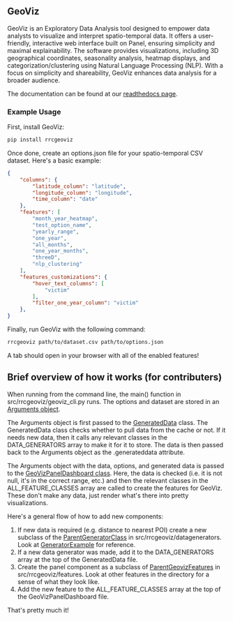 ## GeoViz

GeoViz is an Exploratory Data Analysis tool designed to empower data analysts to visualize and interpret spatio-temporal data. It offers a user-friendly, interactive web interface built on Panel, ensuring simplicity and maximal explainability. The software provides visualizations, including 3D geographical coordinates, seasonality analysis, heatmap displays, and categorization/clustering using Natural Language Processing (NLP). With a focus on simplicity and shareability, GeoViz enhances data analysis for a broader audience.

The documentation can be found at our [readthedocs page](https://rincon-geoviz.readthedocs.io/en/latest/index.html).

### Example Usage

First, install GeoViz:

```bash
pip install rrcgeoviz
```

Once done, create an options.json file for your spatio-temporal CSV dataset. Here's a basic example:

```json
{
    "columns": {
        "latitude_column": "latitude",
        "longitude_column": "longitude",
        "time_column": "date"
    },
    "features": [
        "month_year_heatmap",
        "test_option_name",
        "yearly_range",
        "one_year",
        "all_months",
        "one_year_months",
        "threeD",
        "nlp_clustering"
    ],
    "features_customizations": {
        "hover_text_columns": [
            "victim"
        ],
        "filter_one_year_column": "victim"
    },
}
```

Finally, run GeoViz with the following command:

```bash
rrcgeoviz path/to/dataset.csv path/to/options.json
```

A tab should open in your browser with all of the enabled features!

## Brief overview of how it works (for contributers)

When running from the command line, the main() function in src/rrcgeoviz/geoviz_cli.py runs. The options and dataset are stored in an [Arguments object](https://github.com/rrc-byu/ds-capstone-2023-2024/blob/main/src/rrcgeoviz/arguments.py). 

The Arguments object is first passed to the [GeneratedData](https://github.com/rrc-byu/ds-capstone-2023-2024/blob/main/src/rrcgeoviz/GeneratedData.py) class. The GeneratedData class checks whether to pull data from the cache or not. If it needs new data, then it calls any relevant classes in the DATA_GENERATORS array to make it for it to store. The data is then passed back to the Arguments object as the .generateddata attribute.

The Arguments object with the data, options, and generated data is passed to the [GeoVizPanelDashboard class](https://github.com/rrc-byu/ds-capstone-2023-2024/blob/main/src/rrcgeoviz/GeoVizPanelDashboard.py). Here, the data is checked (i.e. it is not null, it's in the correct range, etc.) and then the relevant classes in the ALL_FEATURE_CLASSES  array are called to create the features for GeoViz. These don't make any data, just render what's there into pretty visualizations.

Here's a general flow of how to add new components:
1. If new data is required (e.g. distance to nearest POI) create a new subclass of the [ParentGeneratorClass](https://github.com/rrc-byu/ds-capstone-2023-2024/blob/main/src/rrcgeoviz/datagenerators/ParentDataGenerator.py) in src/rrcgeoviz/datagenerators. Look at [GeneratorExample](https://github.com/rrc-byu/ds-capstone-2023-2024/blob/main/src/rrcgeoviz/datagenerators/GeneratorExample.py) for reference.
2. If a new data generator was made, add it to the DATA_GENERATORS array at the top of the GeneratedData file.
3. Create the panel component as a subclass of [ParentGeovizFeatures](https://github.com/rrc-byu/ds-capstone-2023-2024/blob/main/src/rrcgeoviz/features/ParentGeovizFeature.py) in src/rrcgeoviz/features. Look at other features in the directory for a sense of what they look like.
4. Add the new feature to the ALL_FEATURE_CLASSES array at the top of the GeoVizPanelDashboard file.

That's pretty much it!

